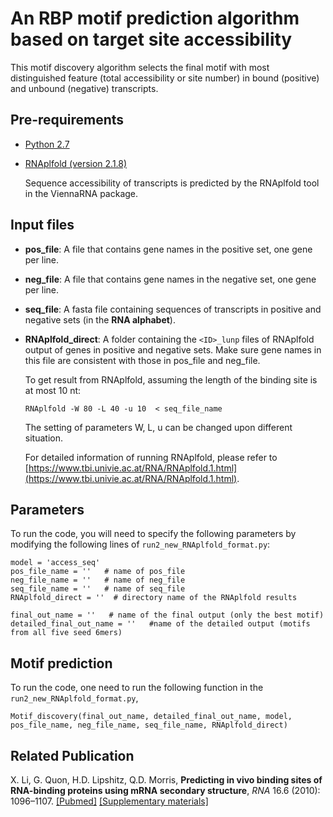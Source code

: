 # An RBP motif prediction algorithm based on target site accessibility #

This motif discovery algorithm selects the final motif with most distinguished feature (total accessibility or site number) in bound (positive) and unbound (negative) transcripts. 

## Pre-requirements ##

* [Python 2.7](https://www.python.org/downloads/)

* [RNAplfold (version 2.1.8)](https://www.tbi.univie.ac.at/RNA/index.html)

    Sequence accessibility of transcripts is predicted by the RNAplfold tool in the ViennaRNA package.

## Input files ##

* **pos_file**: A file that contains gene names in the positive set, one gene per line.

* **neg_file**: A file that contains gene names in the negative set, one gene per line.

* **seq_file**: A fasta file containing sequences of transcripts in positive and negative sets (in the __RNA alphabet__).

* **RNAplfold_direct**: A folder containing the `<ID>_lunp` files of RNAplfold output of genes in positive and negative sets. Make sure gene names in this file are consistent with those in pos_file and neg_file.

    To get result from RNAplfold, assuming the length of the binding site is at most 10 nt:

    ```
    RNAplfold -W 80 -L 40 -u 10  < seq_file_name
    ```

    The setting of parameters W, L, u can be changed upon different situation.

    For detailed information of running RNAplfold, please refer to [https://www.tbi.univie.ac.at/RNA/RNAplfold.1.html](https://www.tbi.univie.ac.at/RNA/RNAplfold.1.html).


## Parameters ##

To run the code, you will need to specify the following parameters by modifying the following lines of `run2_new_RNAplfold_format.py`:

```
model = 'access_seq'
pos_file_name = ''   # name of pos_file
neg_file_name = ''   # name of neg_file 
seq_file_name = ''   # name of seq_file
RNAplfold_direct = ''  # directory name of the RNAplfold results

final_out_name = ''   # name of the final output (only the best motif)
detailed_final_out_name = ''   #name of the detailed output (motifs from all five seed 6mers)
```

## Motif prediction ##

To run the code, one need to run the following function in the `run2_new_RNAplfold_format.py`, 

```
Motif_discovery(final_out_name, detailed_final_out_name, model, pos_file_name, neg_file_name, seq_file_name, RNAplfold_direct)   
```

## Related Publication ##

X. Li, G. Quon, H.D. Lipshitz, Q.D. Morris, **Predicting in vivo binding sites of RNA-binding proteins using mRNA secondary structure**, *RNA* 16.6 (2010): 1096–1107. [[Pubmed]](https://www.ncbi.nlm.nih.gov/pubmed/20418358) [[Supplementary materials]](http://rnajournal.cshlp.org/content/16/6/1096/suppl/DC1)
